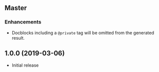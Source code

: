 ## Master

### Enhancements

- Docblocks including a `@private` tag will be omitted from the generated result.

## 1.0.0 (2019-03-06)

- Initial release

